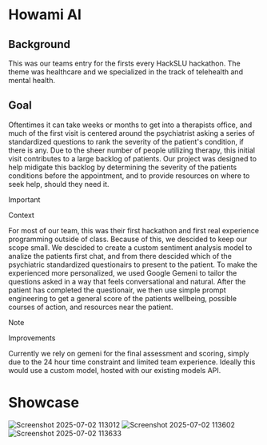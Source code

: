 # Howami AI

## Background

This was our teams entry for the firsts every HackSLU hackathon. The theme was healthcare and we specialized in the track of telehealth and mental health.

## Goal

Oftentimes it can take weeks or months to get into a therapists office, and much of the first visit 
is centered around the psychiatrist asking a series of standardized questions to rank the 
severity of the patient's condition, if there is any. Due to the sheer number of people utilizing 
therapy, this initial visit contributes to a large backlog of patients. Our project was designed to
help midigate this backlog by determining the severity of the patients conditions before the appointment,
and to provide resources on where to seek help, should they need it.

> [!IMPORTANT]
> Context

For most of our team, this was their first hackathon and first real experience programming outside of class.
Because of this, we descided to keep our scope small. We descided to create a custom sentiment analysis model
to analize the patients first chat, and from there descided which of the psychiatric standardized questionairs to
present to the patient. To make the experienced more personalized, we used Google Gemeni to tailor the questions 
asked in a way that feels conversational and natural. After the patient has completed the questionair, we then 
use simple prompt engineering to get a general score of the patients wellbeing, possible courses of action, and resources
near the patient.

> [!NOTE]
> Improvements

Currently we rely on gemeni for the final assessment and scoring, simply due to the 24 hour time constraint and limited
team experience. Ideally this would use a custom model, hosted with our existing models API.

# Showcase
![Screenshot 2025-07-02 113012](https://github.com/user-attachments/assets/e31d8bee-cb54-436d-97c4-d99f0a10b710)
![Screenshot 2025-07-02 113602](https://github.com/user-attachments/assets/69d49f12-8e01-45bc-9061-b0dac9b115f4)
![Screenshot 2025-07-02 113633](https://github.com/user-attachments/assets/e5dce214-5119-4f8c-8b4a-8f67b8d83101)
